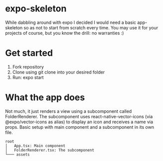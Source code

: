 # expo-skeleton
While dabbling around with expo I decided I would need a basic app-skeleton so as not to start from scratch every time. You may use it for your projects of course, but you know the drill: no warranties :)

# Get started
1. Fork repository
2. Clone using git clone into your desired folder
3. Run: expo start

# What the app does
Not much, it just renders a view using a subcomponent called FolderRenderer. The subcomponent uses react-native-vector-icons (via @expo/vector-icons as alias) to display an icon and receives a name via props.
Basic setup with main component and a subcomponent in its own file.
```
root
│   App.tsx: Main component
│   FolderRenderer.tsx: The subcomponent
└─── assets
```
